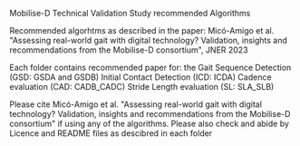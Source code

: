 Mobilise-D Technical Validation Study recommended Algorithms

Recommended algorhtms as described in the paper: 
Micó-Amigo et al. "Assessing real-world gait with digital technology? Validation, insights and recommendations from the Mobilise-D consortium", JNER 2023 

Each folder contains recommended paper for:
the Gait Sequence Detection (GSD: GSDA and GSDB)
Initial Contact Detection (ICD: ICDA)
Cadence evaluation (CAD: CADB_CADC)
Stride Length evaluation (SL: SLA_SLB)

Please cite Micó-Amigo et al. "Assessing real-world gait with digital technology? Validation, insights and recommendations from the Mobilise-D consortium" if using any of the algorithms.
Please also check and abide by Licence and README files as descibred in each folder
